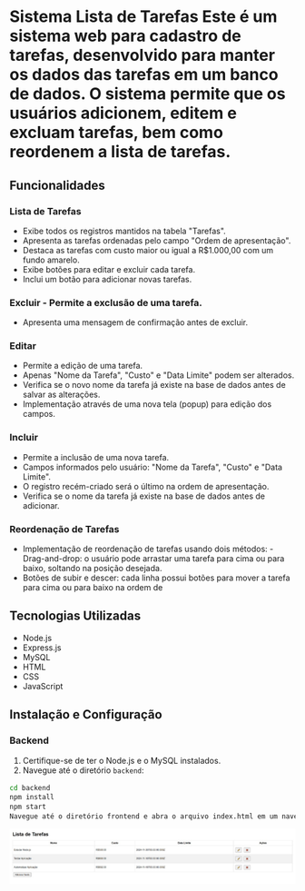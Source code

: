 # Sistema Lista de Tarefas Este é um sistema web para cadastro de tarefas, desenvolvido para manter os dados das tarefas em um banco de dados. O sistema permite que os usuários adicionem, editem e excluam tarefas, bem como reordenem a lista de tarefas. 

## Funcionalidades 

### Lista de Tarefas 
- Exibe todos os registros mantidos na tabela "Tarefas". 
- Apresenta as tarefas ordenadas pelo campo "Ordem de apresentação". 
- Destaca as tarefas com custo maior ou igual a R$1.000,00 com um fundo amarelo. 
- Exibe botões para editar e excluir cada tarefa. 
- Inclui um botão para adicionar novas tarefas. 
### Excluir - Permite a exclusão de uma tarefa. 
- Apresenta uma mensagem de confirmação antes de excluir.
### Editar 
- Permite a edição de uma tarefa. 
- Apenas "Nome da Tarefa", "Custo" e "Data Limite" podem ser alterados. 
- Verifica se o novo nome da tarefa já existe na base de dados antes de salvar as alterações. 
- Implementação através de uma nova tela (popup) para edição dos campos. 
### Incluir 
- Permite a inclusão de uma nova tarefa. 
- Campos informados pelo usuário: "Nome da Tarefa", "Custo" e "Data Limite". 
- O registro recém-criado será o último na ordem de apresentação. 
- Verifica se o nome da tarefa já existe na base de dados antes de adicionar.

### Reordenação de Tarefas 
- Implementação de reordenação de tarefas usando dois métodos: - Drag-and-drop: o usuário pode arrastar uma tarefa para cima ou para baixo, soltando na posição desejada. 
- Botões de subir e descer: cada linha possui botões para mover a tarefa para cima ou para baixo na ordem de

## Tecnologias Utilizadas 
- Node.js
- Express.js 
- MySQL 
- HTML 
- CSS
- JavaScript 
## Instalação e Configuração 
### Backend 
1. Certifique-se de ter o Node.js e o MySQL instalados. 
2. Navegue até o diretório `backend`: 
```bash 
cd backend
npm install
npm start
Navegue até o diretório frontend e abra o arquivo index.html em um navegador.
```

![Resultado final do projeto](./TarefasSistema/img/preview.png)

